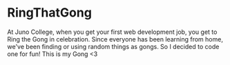# RingThatGong

At Juno College, when you get your first web development job, you get to Ring the Gong in celebration. Since everyone has been learning from home, we've been finding or using random things as gongs. So I decided to code one for fun! This is my Gong <3
